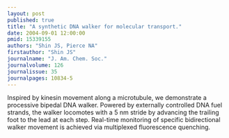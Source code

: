 ```yaml
---
layout: post
published: true
title: "A synthetic DNA walker for molecular transport."
date: 2004-09-01 12:00:00
pmid: 15339155
authors: "Shin JS, Pierce NA"
firstauthor: "Shin JS"
journalname: "J. Am. Chem. Soc."
journalvolume: 126
journalissue: 35
journalpages: 10834-5
---
```


Inspired by kinesin movement along a microtubule, we demonstrate a processive bipedal DNA walker. Powered by externally controlled DNA fuel strands, the walker locomotes with a 5 nm stride by advancing the trailing foot to the lead at each step. Real-time monitoring of specific bidirectional walker movement is achieved via multiplexed fluorescence quenching.

